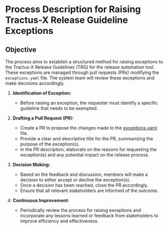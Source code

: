 # Process Description for Raising Tractus-X Release Guideline Exceptions

## Objective

The process aims to establish a structured method for raising exceptions to the Tractus-X Release Guidelines (TRG) for the release automation tool. These exceptions are managed through pull requests (PRs) modifying the `exceptions.yaml` file. The system team will review these exceptions and make decisions accordingly.

1. **Identification of Exception:**
   - Before raising an exception, the requester must identify a specific guideline that needs to be exempted.

2. **Drafting a Pull Request (PR):**
   - Create a PR to propose the changes made to the [exceptions.yaml](https://raw.githubusercontent.com/eclipse-tractusx/sig-release/main/release-automation/exceptions.yaml) file.
   - Provide a clear and descriptive title for the PR, summarizing the purpose of the exception(s).
   - In the PR description, elaborate on the reasons for requesting the exception(s) and any potential impact on the release process.

3. **Decision Making:**
   - Based on the feedback and discussion, members will make a decision to either accept or decline the exception(s).
   - Once a decision has been reached, close the PR accordingly.
   - Ensure that all relevant stakeholders are informed of the outcome.

4. **Continuous Improvement:**
    - Periodically review the process for raising exceptions and incorporate any lessons learned or feedback from stakeholders to improve efficiency and effectiveness.
